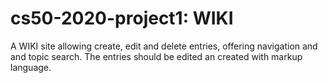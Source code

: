# cs50-2020-project1: WIKI

A WIKI site allowing create, edit and delete entries, offering navigation and and topic search. The entries should be edited an created with markup language.
